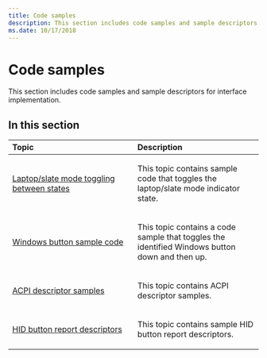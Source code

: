 ```yaml
---
title: Code samples
description: This section includes code samples and sample descriptors for interface implementation.
ms.date: 10/17/2018
---
```


# Code samples


This section includes code samples and sample descriptors for interface implementation.

## <span id="in_this_section"></span>In this section


<table>
<colgroup>
<col width="50%" />
<col width="50%" />
</colgroup>
<thead>
<tr class="header">
<th align="left">Topic</th>
<th align="left">Description</th>
</tr>
</thead>
<tbody>
<tr class="odd">
<td align="left"><p><a href="laptop-slate-mode-toggling-between-states.md" data-raw-source="[Laptop/slate mode toggling between states](laptop-slate-mode-toggling-between-states.md)">Laptop/slate mode toggling between states</a></p></td>
<td align="left"><p>This topic contains sample code that toggles the laptop/slate mode indicator state.</p></td>
</tr>
<tr class="even">
<td align="left"><p><a href="windows-button-sample-code.md" data-raw-source="[Windows button sample code](windows-button-sample-code.md)">Windows button sample code</a></p></td>
<td align="left"><p>This topic contains a code sample that toggles the identified Windows button down and then up.</p></td>
</tr>
<tr class="odd">
<td align="left"><p><a href="acpi-descriptor-samples.md" data-raw-source="[ACPI descriptor samples](acpi-descriptor-samples.md)">ACPI descriptor samples</a></p></td>
<td align="left"><p>This topic contains ACPI descriptor samples.</p></td>
</tr>
<tr class="even">
<td align="left"><p><a href="/windows-hardware/drivers/hid/acpi-button-device" data-raw-source="[HID button report descriptors](../hid/acpi-button-device.md)">HID button report descriptors</a></p></td>
<td align="left"><p>This topic contains sample HID button report descriptors.</p></td>
</tr>
</tbody>
</table>

 

 

